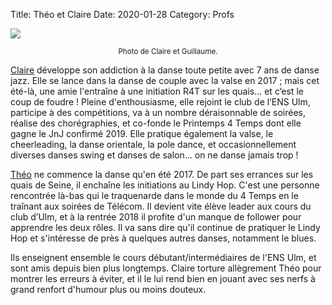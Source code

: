 Title: Théo et Claire 
Date: 2020-01-28
Category: Profs 

![](/images/claire_guillaume.jpg)
<center><small>Photo de Claire et Guillaume.</small></center>

[Claire](/claire.html) développe son addiction à la danse toute petite avec 7 ans de danse jazz. Elle se lance dans la danse de couple avec la valse en 2017 ; mais cet été-là, une amie l'entraîne à une initiation R4T sur les quais... et c’est le coup de foudre ! Pleine d'enthousiasme, elle rejoint le club de l’ENS Ulm, participe à des compétitions, va à un nombre déraisonnable de soirées, réalise des chorégraphies, et co-fonde le Printemps 4 Temps dont elle gagne le JnJ confirmé 2019. Elle pratique également la valse, le cheerleading, la danse orientale, la pole dance, et occasionnellement diverses danses swing et danses de salon… on ne danse jamais trop !

[Théo](/theo.html) ne commence la danse qu'en été 2017. De part ses errances sur les quais de Seine, il enchaîne les initiations au Lindy Hop. C'est une personne rencontrée là-bas qui le traquenarde dans le monde du 4 Temps en le traînant aux soirées de Télécom. Il devient vite élève leader aux cours du club d’Ulm, et à la rentrée 2018 il profite d'un manque de follower pour apprendre les deux rôles. Il va sans dire qu'il continue de pratiquer le Lindy Hop et s'intéresse de près à quelques autres danses, notamment le blues.

Ils enseignent ensemble le cours débutant/intermédiaires de l'ENS Ulm, et sont amis depuis bien plus longtemps. Claire torture allègrement Théo pour montrer les erreurs à éviter, et il le lui rend bien en jouant avec ses nerfs à grand renfort d'humour plus ou moins douteux.
